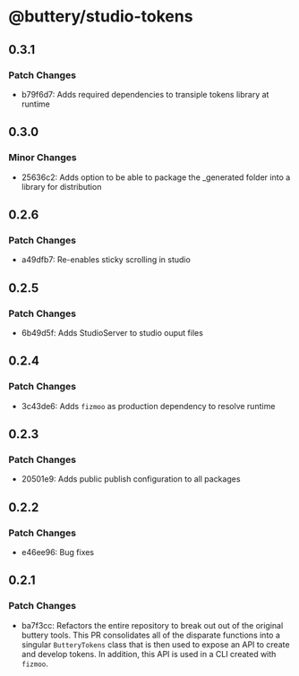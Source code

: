 # @buttery/studio-tokens

## 0.3.1

### Patch Changes

- b79f6d7: Adds required dependencies to transiple tokens library at runtime

## 0.3.0

### Minor Changes

- 25636c2: Adds option to be able to package the \_generated folder into a library for distribution

## 0.2.6

### Patch Changes

- a49dfb7: Re-enables sticky scrolling in studio

## 0.2.5

### Patch Changes

- 6b49d5f: Adds StudioServer to studio ouput files

## 0.2.4

### Patch Changes

- 3c43de6: Adds `fizmoo` as production dependency to resolve runtime

## 0.2.3

### Patch Changes

- 20501e9: Adds public publish configuration to all packages

## 0.2.2

### Patch Changes

- e46ee96: Bug fixes

## 0.2.1

### Patch Changes

- ba7f3cc: Refactors the entire repository to break out out of the original buttery tools. This PR consolidates all of the disparate functions into a singular `ButteryTokens` class that is then used to expose an API to create and develop tokens. In addition, this API is used in a CLI created with `fizmoo`.
